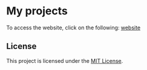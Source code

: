


# My projects

To access the website, click on the following:  [website](https://tariq-sof.github.io/W5-D2-lab3/)

## License

This project is licensed under the [MIT License](LICENSE).
